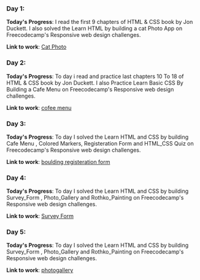 


### Day 1:

**Today's Progress**: I read the first 9 chapters of HTML & CSS book by Jon Duckett. I also solved the Learn HTML by building a cat Photo App on Freecodecamp's Responsive web design challenges.

**Link to work**: [Cat Photo](https://github.com/sacdiacabdikariim00/survey-form/tree/master/Surfey%20form/cat_photo/)



### Day 2: 

**Today's Progress**: To day i read and practice last chapters 10 To 18 of HTML & CSS book by Jon Duckett. I also Practice Learn Basic CSS By Building a Cafe Menu  on Freecodecamp's Responsive web design challenges.

**Link to work**: [cofee menu](https://github.com/sacdiacabdikariim00/survey-form/tree/master/Surfey%20form/cofee_menu/)



### Day 3: 

**Today's Progress**: To day I solved the Learn HTML and CSS by building Cafe Menu , Colored Markers, Registeration Form and HTML_CSS Quiz on Freecodecamp's Responsive web design challenges.

**Link to work**: [boulding registeration form](https://github.com/sacdiacabdikariim00/survey-form/tree/master/Surfey%20form/boulding_registeration_form/)

### Day 4:

**Today's Progress**: To day I solved the Learn HTML and CSS by building Survey_Form , Photo_Gallery and  Rothko_Painting  on Freecodecamp's Responsive web design challenges.

**Link to work**: [Survey Form](https://github.com/sacdiacabdikariim00/survey-form/tree/master/Surfey%20form/surfey_form/)

### Day 5:

**Today's Progress**: To day I solved the Learn HTML and CSS by building Survey_Form , Photo_Gallery and  Rothko_Painting  on Freecodecamp's Responsive web design challenges.

**Link to work**: [photogallery ](https://github.com/sacdiacabdikariim00/survey-form/tree/master/Surfey%20form/photogallery/)


